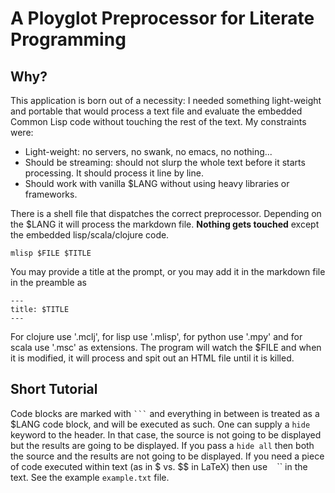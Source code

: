 # A Ployglot Preprocessor for Literate Programming

## Why?

This application is born out of a necessity: I needed something 
light-weight and portable that would process a text file and
evaluate the embedded Common Lisp code without touching the rest
of the text.  My constraints were:

* Light-weight: no servers, no swank, no emacs, no nothing...
* Should be streaming: should not slurp the whole text before
  it starts processing.  It should process it line by line.
* Should work with vanilla $LANG without using heavy libraries
  or frameworks.

There is a shell file that dispatches the correct preprocessor.
Depending on the $LANG it will process the markdown file. **Nothing gets 
touched** except the embedded lisp/scala/clojure code.

    mlisp $FILE $TITLE

You may provide a title at the prompt, or you may add it in the markdown
file in the preamble as

    ---
    title: $TITLE
    ---

For clojure use '.mclj', for lisp use '.mlisp', for python use '.mpy'
and for scala use '.msc' as extensions. The program will watch the 
$FILE and when it is modified, it will process and spit out an HTML 
file until it is killed.

## Short Tutorial

Code blocks are marked with `` ``` `` and everything in between is treated as
a $LANG code block, and will be executed as such. One can supply a `hide` 
keyword to the header. In that case, the source is not going to be displayed 
but the results are going to be displayed. If you pass a `hide all` then both 
the source and the results are not going to be displayed.  If you need a piece 
of code executed within text (as in $ vs. $$ in LaTeX) then use `` `` `` in 
the text.  See the example `example.txt` file.

